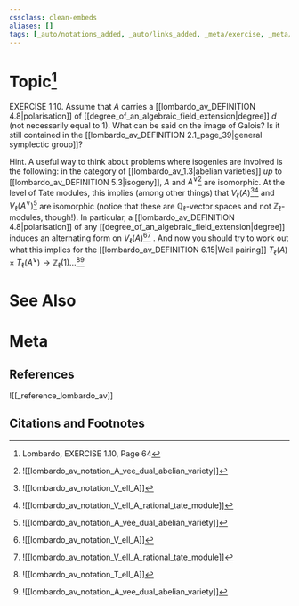 ```yaml
---
cssclass: clean-embeds
aliases: []
tags: [_auto/notations_added, _auto/links_added, _meta/exercise, _meta/literature_note, _reference/lombardo_av, _meta/TODO/change_title]
---
```

# Topic[^1]
EXERCISE 1.10. Assume that $A$ carries a [[lombardo_av_DEFINITION 4.8|polarisation]] of [[degree_of_an_algebraic_field_extension|degree]] $d$ (not necessarily equal to 1). What can be said on the image of Galois? Is it still contained in the [[lombardo_av_DEFINITION 2.1_page_39|general symplectic group]]?

Hint. A useful way to think about problems where isogenies are involved is the following: in the category of [[lombardo_av_1.3|abelian varieties]] $u p$ to [[lombardo_av_DEFINITION 5.3|isogeny]], $A$ and $A^{\vee}$[^2]               are isomorphic. At the level of Tate modules, this implies (among other things) that $V_{\ell}(A)$[^3][^4]               and $V_{\ell}\left(A^{\vee}\right)$[^2]               are isomorphic (notice that these are $\mathbb{Q}_{\ell}$-vector spaces and not $\mathbb{Z}_{\ell}$-modules, though!). In particular, a [[lombardo_av_DEFINITION 4.8|polarisation]] of any [[degree_of_an_algebraic_field_extension|degree]] induces an alternating form on $V_{\ell}(A)$[^3][^4]              . And now you should try to work out what this implies for the [[lombardo_av_DEFINITION 6.15|Weil pairing]] $T_{\ell}(A) \times T_{\ell}\left(A^{\vee}\right) \rightarrow \mathbb{Z}_{\ell}(1) \ldots$[^5][^2]              

# See Also

# Meta
## References
![[_reference_lombardo_av]]

## Citations and Footnotes
[^1]: Lombardo, EXERCISE 1.10, Page 64
[^2]: ![[lombardo_av_notation_A_vee_dual_abelian_variety]]
[^3]: ![[lombardo_av_notation_V_ell_A]]
[^4]: ![[lombardo_av_notation_V_ell_A_rational_tate_module]]
[^5]: ![[lombardo_av_notation_T_ell_A]]
